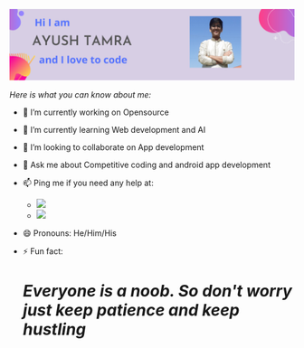 ![]( ayush.png )

*Here is what you can know about me:*

- 🔭 I’m currently working on Opensource

- 🌱 I’m currently learning Web development and AI

- 👯 I’m looking to collaborate on App development

- 💬 Ask me about Competitive coding and android app development

- 📫 Ping me if you need any help at:
    - [<img src="https://cdn.worldvectorlogo.com/logos/linkedin-icon-2.svg" width="15" >](https://www.linkedin.com/in/ayush-tamra-1058531b2/)
    - [<img src="https://upload.wikimedia.org/wikipedia/commons/thumb/e/e7/Instagram_logo_2016.svg/198px-Instagram_logo_2016.svg.png" width="15" >](https://www.instagram.com/ayushtamra/)

- 😄 Pronouns: He/Him/His

-  ⚡ Fun fact: 
    # *Everyone is a noob. So don't worry just keep patience and keep hustling*
